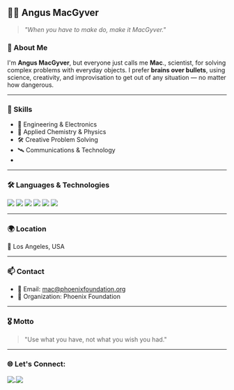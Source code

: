 ## 👨‍🔬 Angus MacGyver

> *"When you have to make do, make it MacGyver."*

### 🧠 About Me

I'm **Angus MacGyver**, but everyone just calls me **Mac**., scientist,  for solving complex problems with everyday objects. I prefer **brains over bullets**, using science, creativity, and improvisation to get out of any situation — no matter how dangerous.

---

### 🧰 Skills

- 🔧 Engineering & Electronics
- 🧪 Applied Chemistry & Physics
- 🛠️ Creative Problem Solving
- 🛰️ Communications & Technology
-

---

### 🛠️ Languages & Technologies

<p align="left">
  <img src="https://img.shields.io/badge/-C++-00599C?style=flat-square&logo=c%2b%2b&logoColor=white" />
  <img src="https://img.shields.io/badge/-Python-3776AB?style=flat-square&logo=python&logoColor=white" />
  <img src="https://img.shields.io/badge/-IoT-00ADD8?style=flat-square&logo=raspberrypi&logoColor=white" />
  <img src="https://img.shields.io/badge/-JavaScript-F7DF1E?style=flat-square&logo=javascript&logoColor=black" />
  <img src="https://img.shields.io/badge/-Node.js-339933?style=flat-square&logo=node.js&logoColor=white" />
  <img src="https://img.shields.io/badge/-Android%20Studio-3DDC84?style=flat-square&logo=android-studio&logoColor=white" />
</p>

---

### 🌍 Location
📍 Los Angeles, USA

---

### 📫 Contact
- 📧 Email: mac@phoenixfoundation.org  
- 🧰 Organization: Phoenix Foundation

---

### 🎖️ Motto
> "Use what you have, not what you wish you had."

---

### 🌐 Let's Connect:
<p align="left">
  <a href="https://linkedin.com/in/yourprofile" target="blank">
    <img align="center" src="https://img.shields.io/badge/LinkedIn-blue?style=flat-square&logo=linkedin" />
  </a>
  <a href="mailto:youremail@example.com">
    <img align="center" src="https://img.shields.io/badge/Email-red?style=flat-square&logo=gmail" />
  </a>
</p>


<!--
**ANDRO-source-hub/ANDRO-source-hub** is a ✨ _special_ ✨ repository because its `README.md` (this file) appears on your GitHub profile.

Here are some ideas to get you started:

- 🔭 I’m currently working on ...
- 🌱 I’m currently learning ...
- 👯 I’m looking to collaborate on ...
- 🤔 I’m looking for help with ...
- 💬 Ask me about ...
- 📫 How to reach me: ...
- 😄 Pronouns: ...
- ⚡ Fun fact: ...
-->
